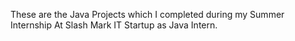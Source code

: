 These are the Java Projects which I completed during my Summer Internship At Slash Mark IT Startup as Java Intern.
